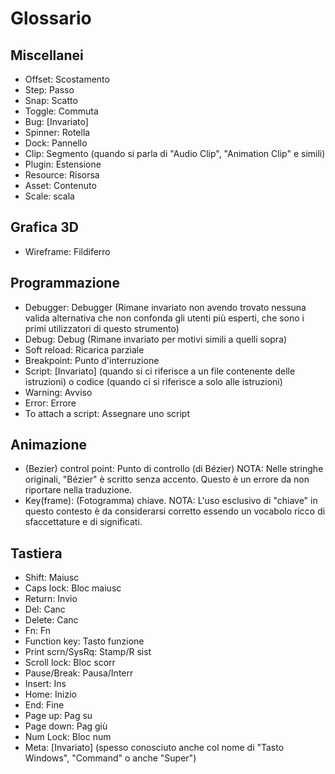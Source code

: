 # Glossario

## Miscellanei 
 - Offset: Scostamento
 - Step: Passo
 - Snap: Scatto
 - Toggle: Commuta
 - Bug: [Invariato]
 - Spinner: Rotella
 - Dock: Pannello
 - Clip: Segmento (quando si parla di "Audio Clip", "Animation Clip" e simili)
 - Plugin: Estensione
 - Resource: Risorsa
 - Asset: Contenuto
 - Scale: scala

## Grafica 3D
 - Wireframe: Fildiferro

## Programmazione
 - Debugger: Debugger (Rimane invariato non avendo trovato nessuna valida alternativa che non confonda gli utenti più esperti, che sono i primi utilizzatori di questo strumento)
 - Debug: Debug (Rimane invariato per motivi simili a quelli sopra)
 - Soft reload: Ricarica parziale
 - Breakpoint: Punto d'interruzione
 - Script: [Invariato] (quando si ci riferisce a un file contenente delle istruzioni) o codice (quando ci si riferisce a solo alle istruzioni)
 - Warning: Avviso
 - Error: Errore
 - To attach a script: Assegnare uno script

## Animazione
 - (Bezier) control point: Punto di controllo (di Bézier) NOTA: Nelle stringhe originali, "Bézier" è scritto senza accento. Questo è un errore da non riportare nella traduzione.
 - Key(frame): (Fotogramma) chiave. NOTA: L'uso esclusivo di "chiave" in questo contesto è da considerarsi corretto essendo un vocabolo ricco di sfaccettature e di significati.

## Tastiera
 - Shift: Maiusc
 - Caps lock: Bloc maiusc
 - Return: Invio
 - Del: Canc
 - Delete: Canc
 - Fn: Fn
 - Function key: Tasto funzione
 - Print scrn/SysRq: Stamp/R sist
 - Scroll lock: Bloc scorr
 - Pause/Break: Pausa/Interr
 - Insert: Ins
 - Home: Inizio
 - End: Fine
 - Page up: Pag su
 - Page down: Pag giù
 - Num Lock: Bloc num
 - Meta: [Invariato] (spesso conosciuto anche col nome di "Tasto Windows", "Command" o anche "Super")
